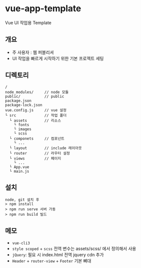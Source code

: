 # vue-app-template

Vue UI 작업용 Template

## 개요

- 주 사용자 : 웹 퍼블리셔  
- UI 작업을 빠르게 시작하기 위한 기본 프로젝트 세팅 

## 디렉토리  
```
/
node_modules/     // node 모듈
public/           // public
package.json
package-lock.json
vue.config.js     // vue 설정
└ src             // 작업 폴더
  └ assets        // 리소스
    └ fonts
    └ images
    └ scss
  └ componets     // 컴포넌트
    └ ...
  └ layout        // include 레이아웃
  └ router        // 라우터 설정
  └ views         // 페이지
    └ ...
  └ App.vue
  └ main.js
```

## 설치
```
node, git 설치 후
> npm install
> npm run serve 서버 가동
> npm run build 빌드
```

## 메모

- `vue-cli3`
- `style scoped` + `scss` 전역 변수는 assets/scss/ 에서 정의해서 사용
- `jQuery`: 필요 시 index.html 전역 jquery cdn 추가
- `Header` + `router-view` + `Footer` 기본 뼈대